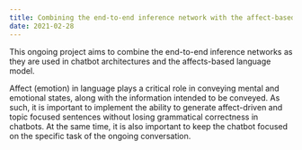 ```yaml
---
title: Combining the end-to-end inference network with the affect-based language model in chatbots
date: 2021-02-28
---
```


This ongoing project aims to combine the end-to-end inference networks as they are used in chatbot architectures and the affects-based language model.

<!--more-->

Affect (emotion) in language plays a critical role in conveying mental and emotional states, along with the information intended to be conveyed. As such, it is important to implement the ability to generate affect-driven and topic focused sentences without losing grammatical correctness in chatbots. At the same time, it is also important to keep the chatbot focused on the specific task of the ongoing conversation.